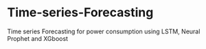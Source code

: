 # Time-series-Forecasting
Time series Forecasting for power consumption using LSTM, Neural Prophet and XGboost


